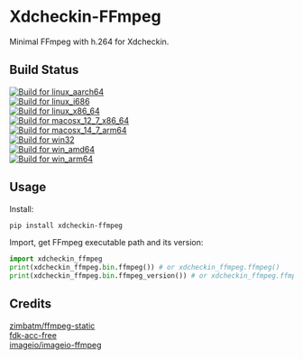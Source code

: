 # Xdcheckin-FFmpeg
Minimal FFmpeg with h.264 for Xdcheckin.

## Build Status
[![Build for linux_aarch64](https://github.com/Pairman/Xdcheckin-FFmpeg/actions/workflows/build-linux_aarch64.yml/badge.svg)](https://github.com/Pairman/Xdcheckin-FFmpeg/actions/workflows/build-linux_aarch64.yml) <br>
[![Build for linux_i686](https://github.com/Pairman/Xdcheckin-FFmpeg/actions/workflows/build-linux_i686.yml/badge.svg)](https://github.com/Pairman/Xdcheckin-FFmpeg/actions/workflows/build-linux_i686.yml) <br>
[![Build for linux_x86_64](https://github.com/Pairman/Xdcheckin-FFmpeg/actions/workflows/build-linux_x86_64.yml/badge.svg)](https://github.com/Pairman/Xdcheckin-FFmpeg/actions/workflows/build-linux_x86_64.yml) <br>
[![Build for macosx_12_7_x86_64](https://github.com/Pairman/Xdcheckin-FFmpeg/actions/workflows/build-macosx_12_7_x86_64.yml/badge.svg)](https://github.com/Pairman/Xdcheckin-FFmpeg/actions/workflows/build-macosx_12_7_x86_64.yml) <br>
[![Build for macosx_14_7_arm64](https://github.com/Pairman/Xdcheckin-FFmpeg/actions/workflows/build-macosx_14_7_arm64.yml/badge.svg)](https://github.com/Pairman/Xdcheckin-FFmpeg/actions/workflows/build-macosx_14_7_arm64.yml) <br>
[![Build for win32](https://github.com/Pairman/Xdcheckin-FFmpeg/actions/workflows/build-win32.yml/badge.svg)](https://github.com/Pairman/Xdcheckin-FFmpeg/actions/workflows/build-win32.yml) <br>
[![Build for win_amd64](https://github.com/Pairman/Xdcheckin-FFmpeg/actions/workflows/build-win_amd64.yml/badge.svg)](https://github.com/Pairman/Xdcheckin-FFmpeg/actions/workflows/build-win_amd64.yml) <br>
[![Build for win_arm64](https://github.com/Pairman/Xdcheckin-FFmpeg/actions/workflows/build-win_arm64.yml/badge.svg)](https://github.com/Pairman/Xdcheckin-FFmpeg/actions/workflows/build-win_arm64.yml)

## Usage
Install:
```sh
pip install xdcheckin-ffmpeg
```

Import, get FFmpeg executable path and its version:
```python
import xdcheckin_ffmpeg
print(xdcheckin_ffmpeg.bin.ffmpeg()) # or xdcheckin_ffmpeg.ffmpeg()
print(xdcheckin_ffmpeg.bin.ffmpeg_version()) # or xdcheckin_ffmpeg.ffmpeg_version()
```

## Credits
[zimbatm/ffmpeg-static](https://github.com/zimbatm/ffmpeg-static) <br>
[fdk-acc-free](https://cgit.freedesktop.org/~wtay/fdk-aac/log/?h=fedora) <br>
[imageio/imageio-ffmpeg](https://github.com/imageio/imageio-ffmpeg)
